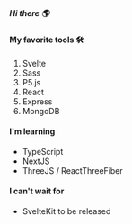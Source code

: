 ##### Hi there 🌎

#### My favorite tools 🛠
1. Svelte
2. Sass
3. P5.js
4. React
6. Express
7. MongoDB

#### I'm learning
- TypeScript
- NextJS
- ThreeJS / ReactThreeFiber

#### I can't wait for
- SvelteKit to be released
